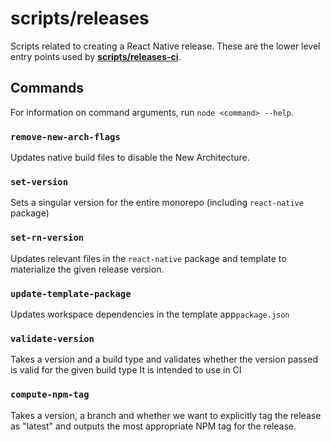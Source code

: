 # scripts/releases

Scripts related to creating a React Native release. These are the lower level entry points used by [**scripts/releases-ci**](https://github.com/facebook/react-native/tree/main/scripts/releases-ci).

## Commands

For information on command arguments, run `node <command> --help`.

### `remove-new-arch-flags`

Updates native build files to disable the New Architecture.

### `set-version`

Sets a singular version for the entire monorepo (including `react-native` package)

### `set-rn-version`

Updates relevant files in the `react-native` package and template to materialize the given release version.

### `update-template-package`

Updates workspace dependencies in the template app`package.json`

### `validate-version`

Takes a version and a build type and validates whether the version passed is valid for the given build type
It is intended to use in CI

### `compute-npm-tag`

Takes a version, a branch and whether we want to explicitly tag the release as "latest" and outputs the most appropriate NPM tag for the release.
